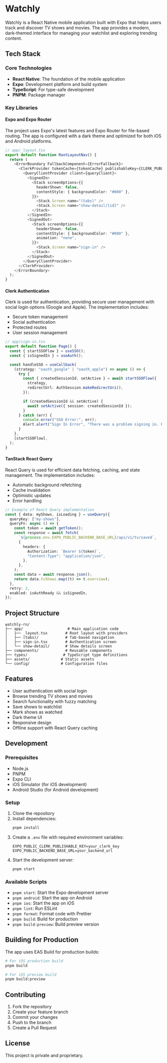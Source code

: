 # Watchly

Watchly is a React Native mobile application built with Expo that helps users track and discover TV shows and movies. The app provides a modern, dark-themed interface for managing your watchlist and exploring trending content.

## Tech Stack

### Core Technologies

- **React Native**: The foundation of the mobile application
- **Expo**: Development platform and build system
- **TypeScript**: For type-safe development
- **PNPM**: Package manager

### Key Libraries

#### Expo and Expo Router

The project uses Expo's latest features and Expo Router for file-based routing. The app is configured with a dark theme and optimized for both iOS and Android platforms.

```typescript
// app/_layout.tsx
export default function RootLayoutNav() {
  return (
    <ErrorBoundary FallbackComponent={ErrorFallback}>
      <ClerkProvider tokenCache={tokenCache} publishableKey={CLERK_PUBLISHABLE_KEY}>
        <QueryClientProvider client={queryClient}>
          <SignedIn>
            <Stack screenOptions={{
              headerShown: false,
              contentStyle: { backgroundColor: "#000" },
            }}>
              <Stack.Screen name="(tabs)" />
              <Stack.Screen name="show-detail/[id]" />
            </Stack>
          </SignedIn>
          <SignedOut>
            <Stack screenOptions={{
              headerShown: false,
              contentStyle: { backgroundColor: "#000" },
              animation: "none",
            }}>
              <Stack.Screen name="sign-in" />
            </Stack>
          </SignedOut>
        </QueryClientProvider>
      </ClerkProvider>
    </ErrorBoundary>
  );
}
```

#### Clerk Authentication

Clerk is used for authentication, providing secure user management with social login options (Google and Apple). The implementation includes:

- Secure token management
- Social authentication
- Protected routes
- User session management

```typescript
// app/sign-in.tsx
export default function Page() {
  const { startSSOFlow } = useSSO();
  const { isSignedIn } = useAuth();

  const handleSSO = useCallback(
    (strategy: "oauth_google" | "oauth_apple") => async () => {
      try {
        const { createdSessionId, setActive } = await startSSOFlow({
          strategy,
          redirectUrl: AuthSession.makeRedirectUri(),
        });

        if (createdSessionId && setActive) {
          await setActive({ session: createdSessionId });
        }
      } catch (err) {
        console.error("SSO Error:", err);
        Alert.alert("Sign In Error", "There was a problem signing in. Please try again.");
      }
    },
    [startSSOFlow],
  );
}
```

#### TanStack React Query

React Query is used for efficient data fetching, caching, and state management. The implementation includes:

- Automatic background refetching
- Cache invalidation
- Optimistic updates
- Error handling

```typescript
// Example of React Query implementation
const { data: myShows, isLoading } = useQuery({
  queryKey: ["my-shows"],
  queryFn: async () => {
    const token = await getToken();
    const response = await fetch(
      `${process.env.EXPO_PUBLIC_BACKEND_BASE_URL}/api/v1/tv/saved`,
      {
        headers: {
          Authorization: `Bearer ${token}`,
          "Content-Type": "application/json",
        },
      },
    );
    const data = await response.json();
    return data.tvShows.map((t) => t.overview);
  },
  retry: 2,
  enabled: isAuthReady && isSignedIn,
});
```

## Project Structure

```
watchly-rn/
├── app/                    # Main application code
│   ├── _layout.tsx        # Root layout with providers
│   ├── (tabs)/            # Tab-based navigation
│   ├── sign-in.tsx        # Authentication screen
│   └── show-detail/       # Show details screen
├── components/            # Reusable components
├── types/                # TypeScript type definitions
├── assets/              # Static assets
└── config/              # Configuration files
```

## Features

- User authentication with social login
- Browse trending TV shows and movies
- Search functionality with fuzzy matching
- Save shows to watchlist
- Mark shows as watched
- Dark theme UI
- Responsive design
- Offline support with React Query caching

## Development

### Prerequisites

- Node.js
- PNPM
- Expo CLI
- iOS Simulator (for iOS development)
- Android Studio (for Android development)

### Setup

1. Clone the repository
2. Install dependencies:
   ```bash
   pnpm install
   ```
3. Create a `.env` file with required environment variables:
   ```
   EXPO_PUBLIC_CLERK_PUBLISHABLE_KEY=your_clerk_key
   EXPO_PUBLIC_BACKEND_BASE_URL=your_backend_url
   ```
4. Start the development server:
   ```bash
   pnpm start
   ```

### Available Scripts

- `pnpm start`: Start the Expo development server
- `pnpm android`: Start the app on Android
- `pnpm ios`: Start the app on iOS
- `pnpm lint`: Run ESLint
- `pnpm format`: Format code with Prettier
- `pnpm build`: Build for production
- `pnpm build:preview`: Build preview version

## Building for Production

The app uses EAS Build for production builds:

```bash
# For iOS production build
pnpm build

# For iOS preview build
pnpm build:preview
```

## Contributing

1. Fork the repository
2. Create your feature branch
3. Commit your changes
4. Push to the branch
5. Create a Pull Request

## License

This project is private and proprietary. 